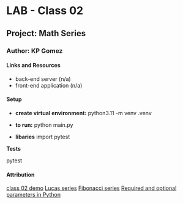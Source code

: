 # LAB - Class 02
## Project: Math Series
### Author: KP Gomez
#### Links and Resources
- back-end server (n/a)
- front-end application (n/a)

#### Setup
- **create virtual environment:** python3.11 -m venv .venv 

- **to run:** python main.py

- **libaries** import pytest

**Tests**

pytest

#### Attribution 
[class 02 demo](https://github.com/codefellows/seattle-code-python-401n8/tree/main/class-02/in-class-demo)
[Lucas series](https://r-knott.surrey.ac.uk/Fibonacci/lucas200.html)
[Fibonacci series](https://www.mathsisfun.com/numbers/fibonacci-sequence.html)
[Required and optional parameters in Python](https://stackoverflow.com/questions/38364162/in-python-how-do-you-denote-required-parameters-and-optional-parameters-in-code)